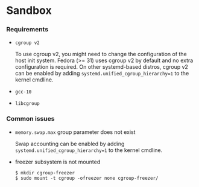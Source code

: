 # Sandbox

### Requirements

* `cgroup v2`

    To use cgroup v2, you might need to change the configuration of the host init system. Fedora (>= 31) uses cgroup v2 by default and no extra configuration is required. On other systemd-based distros, cgroup v2 can be enabled by adding `systemd.unified_cgroup_hierarchy=1` to the kernel cmdline.
    
* `gcc-10`
* `libcgroup`

### Common issues
* `memory.swap.max`  group parameter does not exist

    Swap accounting can be enabled by adding `systemd.unified_cgroup_hierarchy=1` to the kernel cmdline.

* freezer subsystem is not mounted
    ```shell
    $ mkdir cgroup-freezer
    $ sudo mount -t cgroup -ofreezer none cgroup-freezer/ 
    ```
